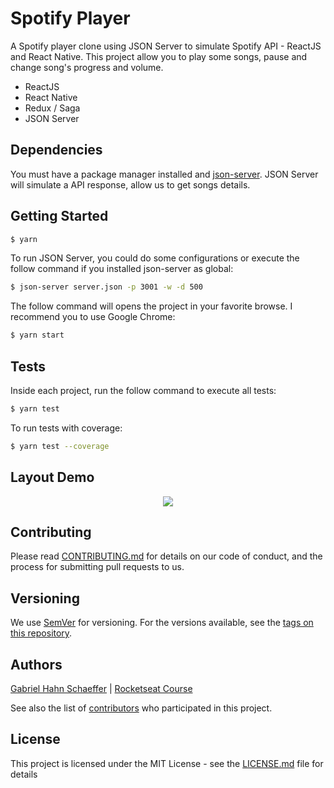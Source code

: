 # Spotify Player

A Spotify player clone using JSON Server to simulate Spotify API - ReactJS and React Native.
This project allow you to play some songs, pause and change song's progress and volume.

- ReactJS
- React Native
- Redux / Saga
- JSON Server

## Dependencies

You must have a package manager installed and [json-server](https://www.npmjs.com/package/json-server). JSON Server will simulate a API response, allow us to get songs details.

## Getting Started

```sh
$ yarn
```

To run JSON Server, you could do some configurations or execute the follow command if you installed json-server as global:

```sh
$ json-server server.json -p 3001 -w -d 500
```

The follow command will opens the project in your favorite browse. I recommend you to use Google Chrome:

```sh
$ yarn start
```

## Tests

Inside each project, run the follow command to execute all tests:

```sh
$ yarn test
```

To run tests with coverage:

```sh
$ yarn test --coverage
```

## Layout Demo

<p align="center">
    <img src="https://media.giphy.com/media/LMoJcA5vhUMXamMKMq/giphy.gif">
</p>

## Contributing

Please read [CONTRIBUTING.md](https://gist.github.com/PurpleBooth/b24679402957c63ec426) for details on our code of conduct, and the process for submitting pull requests to us.

## Versioning

We use [SemVer](http://semver.org/) for versioning. For the versions available, see the [tags on this repository](https://github.com/gabriel-hahn/spotify-player-react-redux/tags).

## Authors

[Gabriel Hahn Schaeffer](https://github.com/gabriel-hahn/) | [Rocketseat Course](https://github.com/Rocketseat)

See also the list of [contributors](https://github.com/gabriel-hahn/spotify-player-react-redux/contributors) who participated in this project.

## License

This project is licensed under the MIT License - see the [LICENSE.md](LICENSE) file for details
